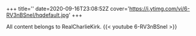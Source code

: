 +++
title=''
date=2020-09-16T23:08:52Z
cover='https://i.ytimg.com/vi/6-RV3nBSneI/hqdefault.jpg'
+++

All content belongs to RealCharlieKirk.
{{< youtube 6-RV3nBSneI >}}
